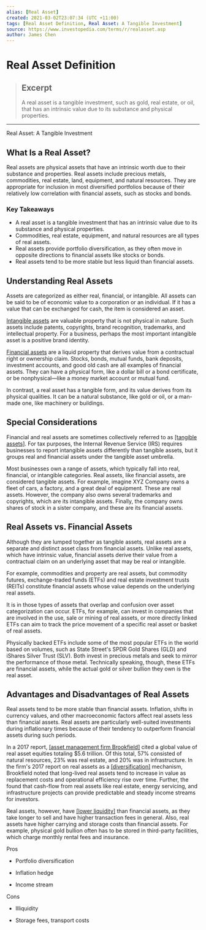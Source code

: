 ```yaml
---
alias: [Real Asset]
created: 2021-03-02T23:07:34 (UTC +11:00)
tags: [Real Asset Definition, Real Asset: A Tangible Investment]
source: https://www.investopedia.com/terms/r/realasset.asp
author: James Chen
---
```


# Real Asset Definition

> ## Excerpt
> A real asset is a tangible investment, such as gold, real estate, or oil, that has an intrinsic value due to its substance and physical properties.

---

Real Asset: A Tangible Investment
## What Is a Real Asset?

Real assets are physical assets that have an intrinsic worth due to their substance and properties. Real assets include precious metals, commodities, real estate, land, equipment, and natural resources. They are appropriate for inclusion in most diversified portfolios because of their relatively low correlation with financial assets, such as stocks and bonds.

### Key Takeaways

-   A real asset is a tangible investment that has an intrinsic value due to its substance and physical properties.
-   Commodities, real estate, equipment, and natural resources are all types of real assets.
-   Real assets provide portfolio diversification, as they often move in opposite directions to financial assets like stocks or bonds.
-   Real assets tend to be more stable but less liquid than financial assets.

## Understanding Real Assets

Assets are categorized as either real, financial, or intangible. All assets can be said to be of economic value to a corporation or an individual. If it has a value that can be exchanged for cash, the item is considered an asset.

[Intangible assets](https://www.investopedia.com/terms/i/intangibleasset.asp) are valuable property that is not physical in nature. Such assets include patents, copyrights, brand recognition, trademarks, and intellectual property. For a business, perhaps the most important intangible asset is a positive brand identity.

[Financial assets](https://www.investopedia.com/terms/f/financialasset.asp) are a liquid property that derives value from a contractual right or ownership claim. Stocks, bonds, mutual funds, bank deposits, investment accounts, and good old cash are all examples of financial assets. They can have a physical form, like a dollar bill or a bond certificate, or be nonphysical—like a money market account or mutual fund.

In contrast, a real asset has a tangible form, and its value derives from its physical qualities. It can be a natural substance, like gold or oil, or a man-made one, like machinery or buildings.

## Special Considerations

Financial and real assets are sometimes collectively referred to as [[tangible assets]](https://www.investopedia.com/terms/t/tangibleasset.asp). For tax purposes, the Internal Revenue Service (IRS) requires businesses to report intangible assets differently than tangible assets, but it groups real and financial assets under the tangible asset umbrella.

Most businesses own a range of assets, which typically fall into real, financial, or intangible categories. Real assets, like financial assets, are considered tangible assets. For example, imagine XYZ Company owns a fleet of cars, a factory, and a great deal of equipment. These are real assets. However, the company also owns several trademarks and copyrights, which are its intangible assets. Finally, the company owns shares of stock in a sister company, and these are its financial assets.

## Real Assets vs. Financial Assets

Although they are lumped together as tangible assets, real assets are a separate and distinct asset class from financial assets. Unlike real assets, which have intrinsic value, financial assets derive their value from a contractual claim on an underlying asset that may be real or intangible.

For example, commodities and property are real assets, but commodity futures, exchange-traded funds (ETFs) and real estate investment trusts (REITs) constitute financial assets whose value depends on the underlying real assets.

It is in those types of assets that overlap and confusion over asset categorization can occur. ETFs, for example, can invest in companies that are involved in the use, sale or mining of real assets, or more directly linked ETFs can aim to track the price movement of a specific real asset or basket of real assets.

Physically backed ETFs include some of the most popular ETFs in the world based on volumes, such as State Street's SPDR Gold Shares (GLD) and iShares Silver Trust (SLV). Both invest in precious metals and seek to mirror the performance of those metal. Technically speaking, though, these ETFs are financial assets, while the actual gold or silver bullion they own is the real asset.

## Advantages and Disadvantages of Real Assets

Real assets tend to be more stable than financial assets. Inflation, shifts in currency values, and other macroeconomic factors affect real assets less than financial assets. Real assets are particularly well-suited investments during inflationary times because of their tendency to outperform financial assets during such periods. 

In a 2017 report, [[asset management firm Brookfield]](https://publicsecurities.brookfield.com/) cited a global value of real asset equities totaling $5.6 trillion. Of this total, 57% consisted of natural resources, 23% was real estate, and 20% was in infrastructure. In the firm's 2017 report on real assets as a [[diversification]](https://www.investopedia.com/terms/d/diversification.asp) mechanism, Brookfield noted that long-lived real assets tend to increase in value as replacement costs and operational efficiency rise over time. Further, the found that cash-flow from real assets like real estate, energy servicing, and infrastructure projects can provide predictable and steady income streams for investors.

Real assets, however, have [[lower liquidity]](https://www.investopedia.com/terms/i/illiquid.asp) than financial assets, as they take longer to sell and have higher transaction fees in general. Also, real assets have higher carrying and storage costs than financial assets. For example, physical gold bullion often has to be stored in third-party facilities, which charge monthly rental fees and insurance.

Pros

-   Portfolio diversification
    
-   Inflation hedge
    
-   Income stream
    

Cons

-   Illiquidity
    
-   Storage fees, transport costs
